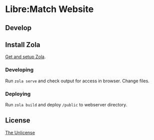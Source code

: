 # Libre:Match Website

## Develop

## Install Zola

[Get and setup Zola](https://www.getzola.org/documentation/getting-started/installation/).

### Developing

Run `zola serve` and check output for access in browser. Change files.

### Deploying

Run `zola build` and deploy `/public` to webserver directory.

## License

[The Unlicense](./LICENSE)
